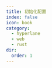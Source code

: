 ```yaml
---
title: 初始化配置
index: false
icon: book
category:
  - hyperlane
  - web
  - rust
dir:
  order: 1
---
```

